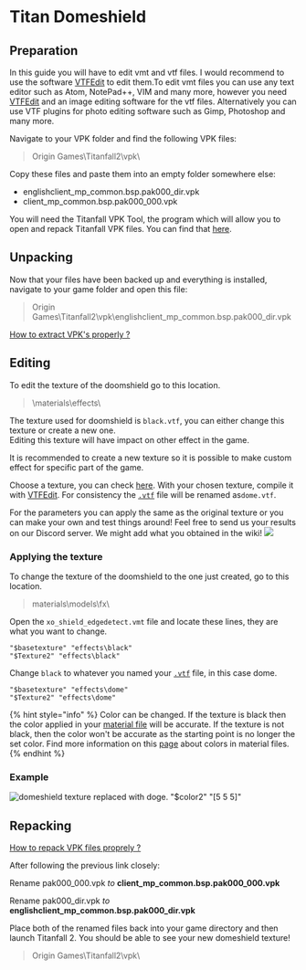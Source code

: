 # Titan Domeshield

## Preparation

In this guide you will have to edit vmt and vtf files. I would recommend to use the software [VTFEdit](https://noskill.gitbook.io/titanfall2/how-to-start-modding/modding-tools) to edit them.To edit vmt files you can use any text editor such as Atom, NotePad++, VIM and many more, however you need [VTFEdit](https://noskill.gitbook.io/titanfall2/how-to-start-modding/modding-tools) and an image editing software for the vtf files. Alternatively you can use VTF plugins for photo editing software such as Gimp, Photoshop and many more.

Navigate to your VPK folder and find the following VPK files:

> Origin Games\Titanfall2\vpk\

Copy these files and paste them into an empty folder somewhere else:

* englishclient\_mp\_common.bsp.pak000\_dir.vpk
* client\_mp\_common.bsp.pak000\_000.vpk

You will need the Titanfall VPK Tool, the program which will allow you to open and repack Titanfall VPK files. You can find that [here](https://noskill.gitbook.io/titanfall2/how-to-start-modding/modding-tools).

## Unpacking

Now that your files have been backed up and everything is installed, navigate to your game folder and open this file:

> Origin Games\Titanfall2\vpk\englishclient\_mp\_common.bsp.pak000\_dir.vpk

​[How to extract VPK's properly ?](https://noskill.gitbook.io/titanfall2/how-to-start-modding/how-to-backup-extract-and-repack)

## Editing

To edit the texture of the doomshield go to this location.

> \materials\effects\

The texture used for doomshield is `black.vtf`, you can either change this texture or create a new one.  
Editing this texture will have impact on other effect in the game.

It is recommended to create a new texture so it is possible to make custom effect for specific part of the game.

Choose a texture, you can check [here](../../assets/texture-library.md). With your chosen texture, compile it with [VTFEdit](../../how-to-start-modding/modding-introduction/modding-tools/source/vtf-and-vmt/vtfedit.md). For consistency the [`.vtf`](../../information/textures/valve-texture-format-vtf/) file will be renamed as`dome.vtf`.

For the parameters you can apply the same as the original texture or you can make your own and test things around! Feel free to send us your results on our Discord server. We might add what you obtained in the wiki! ![](../../.gitbook/assets/08c0a077780263f3df97613e58e71744.svg) 

### Applying the texture

To change the texture of the doomshield to the one just created, go to this location.

> materials\models\fx\

Open the `xo_shield_edgedetect.vmt` file and locate these lines, they are what you want to change.

```text
"$basetexture" "effects\black"
"$Texture2" "effects\black"
```

Change `black` to whatever you named your [`.vtf`](../../information/textures/valve-texture-format-vtf/) file, in this case dome.

```text
"$basetexture" "effects\dome"
"$Texture2" "effects\dome"
```

{% hint style="info" %}
Color can be changed. If the texture is black then the color applied in your [material file](../../information/textures/valve-material-type-vmt.md) will be accurate. If the texture is not black, then the color won't be accurate as the starting point is no longer the set color. Find more information on this [page](../../information/textures/colors/) about colors in material files.
{% endhint %}

### Example

![domeshield texture replaced with doge. &quot;$color2&quot; &quot;\[5 5 5\]&quot;](../../.gitbook/assets/titanfall-2-screenshot-2020.03.11-19.41.56.68.png)

## Repacking

​[How to repack VPK files proprely ?](https://noskill.gitbook.io/titanfall2/how-to-start-modding/how-to-backup-extract-and-repack)​

After following the previous link closely:

Rename pak000\_000.vpk _to_ **client\_mp\_common.bsp.pak000\_000.vpk**

Rename pak000\_dir.vpk _to_ **englishclient\_mp\_common.bsp.pak000\_dir.vpk**

Place both of the renamed files back into your game directory and then launch Titanfall 2. You should be able to see your new domeshield texture!

> Origin Games\Titanfall2\vpk\

